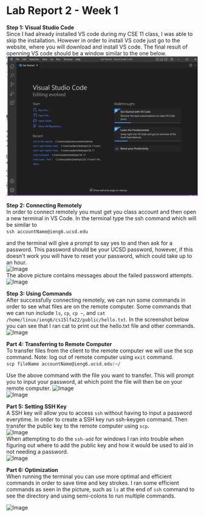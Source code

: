 # Lab Report 2 - Week 1
**Step 1: Visual Studio Code**  
Since I had already installed VS code during my CSE 11 class, I was able to skip the installation. However in order to install VS code just go to the website, where you will download and install VS code. The final result of openning VS code should be a window similar to the one below.  
![Image](vsCodeAidan.PNG)  

**Step 2: Connecting Remotely**  
In order to connect remotely you must get you class account and then open a new terminal in VS Code. In the terminal type the ssh command which will be similar to  
```ssh accountName@ieng6.ucsd.edu```   

and the terminal will give a prompt to say yes to and then ask for a password. This password should be your UCSD password, however, if this doesn't work you will have to reset your password, which could take up to an hour.  
![Image](cs15l-lab1-part4.PNG)  
The above picture contains messages about the failed password attempts.
![Image](part4-2.PNG)  

**Step 3: Using Commands**  
After successfully connecting remotely, we can run some commands in order to see what files are on the remote computer. Some commands that we can run include ```ls```, ```cp```, ```cp ~```, and ```cat /home/linux/ieng6/cs15lfa22/public/hello.txt```. In the screenshot below you can see that I ran cat to print out the hello.txt file and other commands.  
![Image](part5-hello.PNG)  

**Part 4: Transferring to Remote Computer**  
To transfer files from the client to the remote computer we will use the scp command. Note: log out of remote computer using ```exit``` command.  
 ```scp fileName accountName@ieng6.ucsd.edu:~/```  

Use the above command with the file you want to transfer. This will prompt you to input your password, at which point the file will then be on your remote computer. 
![Image](part6-1.PNG)  
![Image](part6.PNG)  

**Part 5: Setting SSH Key**  
A SSH key will allow you to access ```ssh``` without having to input a password everytime. In order to create a SSH key run ssh-keygen command. Then transfer the public key to the remote computer using ```scp```.   
![Image](part7login.PNG)  
When attempting to do the ```ssh-add``` for windows I ran into trouble when figuring out where to add the public key and how it would be used to aid in not needing a password.  
![Image](part7-4.PNG)  

**Part 6: Optimization**  
When running the terminal you can use more optimal and efficient commands in order to save time and key strokes. I ran some efficient commands as seen in the picture, such as ```ls``` at the end of ```ssh``` command to see the directory and using semi-colons to run multiple commands.  

![Image](part8.PNG)  
